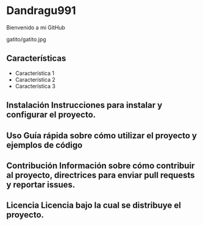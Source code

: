 # Dandragu991
Bienvenido a mi GitHub

gatito/gatito.jpg

## Características
- Característica 1
- Característica 2
- Característica 3

## Instalación Instrucciones para instalar y configurar el proyecto.

## Uso Guía rápida sobre cómo utilizar el proyecto y ejemplos de código
  
## Contribución Información sobre cómo contribuir al proyecto, directrices para enviar pull requests y reportar issues.
  
## Licencia Licencia bajo la cual se distribuye el proyecto.
